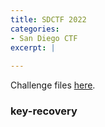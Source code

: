 ```yaml
---
title: SDCTF 2022
categories:
- San Diego CTF
excerpt: |
  
---
```


Challenge files [here](https://github.com/Connor-McCartney/CTF-files/tree/main/...).

### key-recovery
